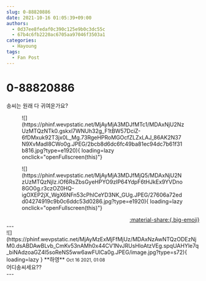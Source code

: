 ```yaml
---
slug: 0-88820886
date: 2021-10-16 01:05:39+09:00
authors:
  - 0d37ee8fedaf0c390c125e9b0c3dc55c
  - 67b4c6fb2220ac6705aa97046f3503a1
categories:
  - Hayoung
tags:
  - Fan Post
---
```


# 0-88820886

<div class="post-container" markdown="1">
<div class="content-container md-sidebar__scrollwrap" markdown="1">

송씨는 원래 다 귀여운가요?
<figure markdown="1">
![](https://phinf.wevpstatic.net/MjAyMjA3MDJfMTc1/MDAxNjU2NzUzMTQzNTk0.gskxl7WNUh32g_F1tBW57DciZ-6fDMxuk92T3jx0L_Mg.73RgeHPRoMGOcfZLZxLAJ_86AK2N37N9XvMadl8CWo0g.JPEG/2bcb8d6dc6fc49ba81ec94dc7b61f31b816.jpg?type=e1920){ loading=lazy onclick="openFullscreen(this)"}
</figure>

<figure markdown="1">
![](https://phinf.wevpstatic.net/MjAyMjA3MDJfMjQ5/MDAxNjU2NzUzMTQzNjIz.iOf6RsZbsGyeHPYO9zIP64YdpF6tHJkEx9YVDno8GO0g.r3czOZ0HQ-igOXEP2jX_WgX6NFn53cPhICeYD3NK_GUg.JPEG/27606a72edd04274919c9b0c6ddc53d0286.jpg?type=e1920){ loading=lazy onclick="openFullscreen(this)"}
</figure>


</div>
</div>

<div style="text-align: right;" markdown="1">
<a href="https://weverse.io/fromis9/fanpost/0-88820886" style="text-align: right;">:material-share:{.big-emoji}</a>
</div>
---

<div class="comments-container md-sidebar__scrollwrap" markdown="1">
<div class="comment" markdown="1">
<div class='id-container' markdown="1">
![](https://phinf.wevpstatic.net/MjAyMzExMjFfMjUz/MDAxNzAwNTQzODEzNjM0.dsABDAwBLvb_CmKv53nAMh0x44CV1NvJRUsHloAtzVEg.spqUAHYle7q_biNAdzoaGZ4l5soReNS5ww6awFUlCa0g.JPEG/image.jpg?type=s72){ loading=lazy }
**<span class="artist">하영</span>** <small>Oct 16 2021, 01:08</small><br>
</div>
<div class='comment-body' markdown="1">
어디송씨세요??
</div>
</div>
</div>
---
